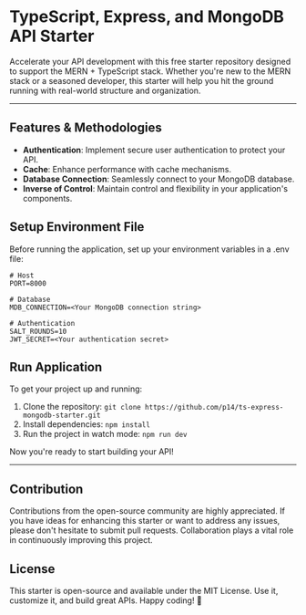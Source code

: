 # TypeScript, Express, and MongoDB API Starter
Accelerate your API development with this free starter repository designed to support the MERN + TypeScript stack. Whether you're new to the MERN stack or a seasoned developer, this starter will help you hit the ground running with real-world structure and organization.

---

## Features & Methodologies
- **Authentication**: Implement secure user authentication to protect your API.
- **Cache**: Enhance performance with cache mechanisms.
- **Database Connection**: Seamlessly connect to your MongoDB database.
- **Inverse of Control**: Maintain control and flexibility in your application's components.

## Setup Environment File
Before running the application, set up your environment variables in a .env file:
```
# Host
PORT=8000

# Database
MDB_CONNECTION=<Your MongoDB connection string>

# Authentication
SALT_ROUNDS=10
JWT_SECRET=<Your authentication secret>
```

## Run Application
To get your project up and running:
1. Clone the repository: `git clone https://github.com/p14/ts-express-mongodb-starter.git`
2. Install dependencies: `npm install`
3. Run the project in watch mode: `npm run dev`

Now you're ready to start building your API!

---

## Contribution
Contributions from the open-source community are highly appreciated. If you have ideas for enhancing this starter or want to address any issues, please don't hesitate to submit pull requests. Collaboration plays a vital role in continuously improving this project.

## License
This starter is open-source and available under the MIT License. Use it, customize it, and build great APIs. Happy coding! 🚀
